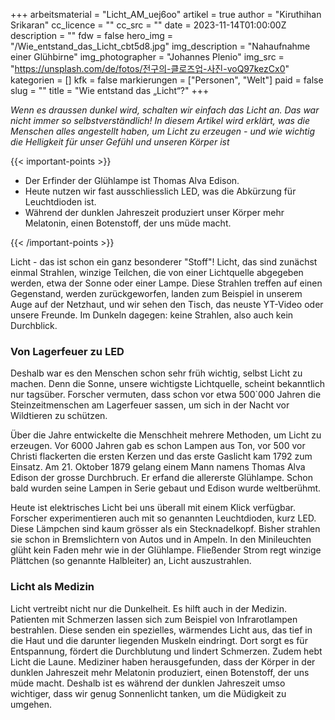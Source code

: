 +++
arbeitsmaterial = "Licht_AM_uej6oo"
artikel = true
author = "Kiruthihan Srikaran"
cc_licence = ""
cc_src = ""
date = 2023-11-14T01:00:00Z
description = ""
fdw = false
hero_img = "/Wie_entstand_das_Licht_cbt5d8.jpg"
img_description = "Nahaufnahme einer Glühbirne"
img_photographer = "Johannes Plenio"
img_src = "https://unsplash.com/de/fotos/전구의-클로즈업-사진-voQ97kezCx0"
kategorien = []
kfk = false
markierungen = ["Personen", "Welt"]
paid = false
slug = ""
title = "Wie entstand das „Licht“?"
+++

_Wenn es draussen dunkel wird, schalten wir einfach das Licht an. Das war nicht immer so selbstverständlich! In diesem Artikel wird erklärt, was die Menschen alles angestellt haben, um Licht zu erzeugen - und wie wichtig die Helligkeit für unser Gefühl und unseren Körper ist_

{{< important-points >}}

<ul>

<li>Der Erfinder der Glühlampe ist Thomas Alva Edison.</li>

<li>Heute nutzen wir fast ausschliesslich LED, was die Abkürzung für Leuchtdioden ist.</li>

<li>Während der dunklen Jahreszeit produziert unser Körper mehr Melatonin, einen Botenstoff, der uns müde macht.</li>

</ul>

{{< /important-points >}}

Licht - das ist schon ein ganz besonderer "Stoff"! Licht, das sind zunächst einmal Strahlen, winzige Teilchen, die von einer Lichtquelle abgegeben werden, etwa der Sonne oder einer Lampe. Diese Strahlen treffen auf einen Gegenstand, werden zurückgeworfen, landen zum Beispiel in unserem Auge auf der Netzhaut, und wir sehen den Tisch, das neuste YT-Video oder unsere Freunde. Im Dunkeln dagegen: keine Strahlen, also auch kein Durchblick.

### Von Lagerfeuer zu LED

Deshalb war es den Menschen schon sehr früh wichtig, selbst Licht zu machen. Denn die Sonne, unsere wichtigste Lichtquelle, scheint bekanntlich nur tagsüber. Forscher vermuten, dass schon vor etwa 500\`000 Jahren die Steinzeitmenschen am Lagerfeuer sassen, um sich in der Nacht vor Wildtieren zu schützen.

Über die Jahre entwickelte die Menschheit mehrere Methoden, um Licht zu erzeugen. Vor 6000 Jahren gab es schon Lampen aus Ton, vor 500 vor Christi flackerten die ersten Kerzen und das erste Gaslicht kam 1792 zum Einsatz. Am 21. Oktober 1879 gelang einem Mann namens Thomas Alva Edison der grosse Durchbruch. Er erfand die allererste Glühlampe. Schon bald wurden seine Lampen in Serie gebaut und Edison wurde weltberühmt.

Heute ist elektrisches Licht bei uns überall mit einem Klick verfügbar. Forscher experimentieren auch mit so genannten Leuchtdioden, kurz LED. Diese Lämpchen sind kaum grösser als ein Stecknadelkopf. Bisher strahlen sie schon in Bremslichtern von Autos und in Ampeln. In den Minileuchten glüht kein Faden mehr wie in der Glühlampe. Fließender Strom regt winzige Plättchen (so genannte Halbleiter) an, Licht auszustrahlen.

### Licht als Medizin

Licht vertreibt nicht nur die Dunkelheit. Es hilft auch in der Medizin. Patienten mit Schmerzen lassen sich zum Beispiel von Infrarotlampen bestrahlen. Diese senden ein spezielles, wärmendes Licht aus, das tief in die Haut und die darunter liegenden Muskeln eindringt. Dort sorgt es für Entspannung, fördert die Durchblutung und lindert Schmerzen. Zudem hebt Licht die Laune. Mediziner haben herausgefunden, dass der Körper in der dunklen Jahreszeit mehr Melatonin produziert, einen Botenstoff, der uns müde macht. Deshalb ist es während der dunklen Jahreszeit umso wichtiger, dass wir genug Sonnenlicht tanken, um die Müdigkeit zu umgehen.
